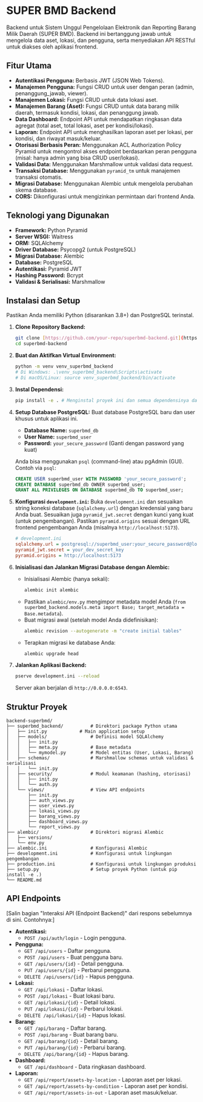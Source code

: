 # SUPER BMD Backend

Backend untuk Sistem Unggul Pengelolaan Elektronik dan Reporting Barang Milik Daerah (SUPER BMD). Backend ini bertanggung jawab untuk mengelola data aset, lokasi, dan pengguna, serta menyediakan API RESTful untuk diakses oleh aplikasi frontend.

## Fitur Utama

* **Autentikasi Pengguna:** Berbasis JWT (JSON Web Tokens).
* **Manajemen Pengguna:** Fungsi CRUD untuk user dengan peran (admin, penanggung_jawab, viewer).
* **Manajemen Lokasi:** Fungsi CRUD untuk data lokasi aset.
* **Manajemen Barang (Aset):** Fungsi CRUD untuk data barang milik daerah, termasuk kondisi, lokasi, dan penanggung jawab.
* **Data Dashboard:** Endpoint API untuk mendapatkan ringkasan data agregat (total aset, total lokasi, aset per kondisi/lokasi).
* **Laporan:** Endpoint API untuk menghasilkan laporan aset per lokasi, per kondisi, dan riwayat masuk/keluar.
* **Otorisasi Berbasis Peran:** Menggunakan ACL Authorization Policy Pyramid untuk mengontrol akses endpoint berdasarkan peran pengguna (misal: hanya admin yang bisa CRUD user/lokasi).
* **Validasi Data:** Menggunakan Marshmallow untuk validasi data request.
* **Transaksi Database:** Menggunakan `pyramid_tm` untuk manajemen transaksi otomatis.
* **Migrasi Database:** Menggunakan Alembic untuk mengelola perubahan skema database.
* **CORS:** Dikonfigurasi untuk mengizinkan permintaan dari frontend Anda.

## Teknologi yang Digunakan

* **Framework:** Python Pyramid
* **Server WSGI:** Waitress
* **ORM:** SQLAlchemy
* **Driver Database:** Psycopg2 (untuk PostgreSQL)
* **Migrasi Database:** Alembic
* **Database:** PostgreSQL
* **Autentikasi:** Pyramid JWT
* **Hashing Password:** Bcrypt
* **Validasi & Serialisasi:** Marshmallow

## Instalasi dan Setup

Pastikan Anda memiliki Python (disarankan 3.8+) dan PostgreSQL terinstal.

1.  **Clone Repository Backend:**
    ```bash
    git clone [https://github.com/your-repo/superbmd-backend.git](https://github.com/your-repo/superbmd-backend.git) # Ganti dengan URL repo Anda
    cd superbmd-backend
    ```

2.  **Buat dan Aktifkan Virtual Environment:**
    ```bash
    python -m venv venv_superbmd_backend
    # Di Windows: .\venv_superbmd_backend\Scripts\activate
    # Di macOS/Linux: source venv_superbmd_backend/bin/activate
    ```

3.  **Instal Dependensi:**
    ```bash
    pip install -e . # Menginstal proyek ini dan semua dependensinya dari setup.py
    ```

4.  **Setup Database PostgreSQL:**
    Buat database PostgreSQL baru dan user khusus untuk aplikasi ini.
    * **Database Name:** `superbmd_db`
    * **User Name:** `superbmd_user`
    * **Password:** `your_secure_password` (Ganti dengan password yang kuat)

    Anda bisa menggunakan `psql` (command-line) atau pgAdmin (GUI). Contoh via `psql`:
    ```sql
    CREATE USER superbmd_user WITH PASSWORD 'your_secure_password';
    CREATE DATABASE superbmd_db OWNER superbmd_user;
    GRANT ALL PRIVILEGES ON DATABASE superbmd_db TO superbmd_user;
    ```

5.  **Konfigurasi `development.ini`:**
    Buka `development.ini` dan sesuaikan string koneksi database (`sqlalchemy.url`) dengan kredensial yang baru Anda buat. Sesuaikan juga `pyramid_jwt.secret` dengan kunci yang kuat (untuk pengembangan). Pastikan `pyramid.origins` sesuai dengan URL frontend pengembangan Anda (misalnya `http://localhost:5173`).

    ```ini
    # development.ini
    sqlalchemy.url = postgresql://superbmd_user:your_secure_password@localhost:5432/superbmd_db
    pyramid_jwt.secret = your_dev_secret_key
    pyramid.origins = http://localhost:5173
    ```

6.  **Inisialisasi dan Jalankan Migrasi Database dengan Alembic:**
    * Inisialisasi Alembic (hanya sekali):
        ```bash
        alembic init alembic
        ```
    * Pastikan `alembic/env.py` mengimpor metadata model Anda (`from superbmd_backend.models.meta import Base; target_metadata = Base.metadata`).
    * Buat migrasi awal (setelah model Anda didefinisikan):
        ```bash
        alembic revision --autogenerate -m "create initial tables"
        ```
    * Terapkan migrasi ke database Anda:
        ```bash
        alembic upgrade head
        ```

7.  **Jalankan Aplikasi Backend:**
    ```bash
    pserve development.ini --reload
    ```
    Server akan berjalan di `http://0.0.0.0:6543`.

## Struktur Proyek
```
backend-superbmd/
├── superbmd_backend/          # Direktori package Python utama
│   ├── init.py            # Main application setup
│   ├── models/                # Definisi model SQLAlchemy
│   │   ├── init.py
│   │   ├── meta.py            # Base metadata
│   │   └── mymodel.py         # Model entitas (User, Lokasi, Barang)
│   ├── schemas/               # Marshmallow schemas untuk validasi & serialisasi
│   │   └── init.py
│   ├── security/              # Modul keamanan (hashing, otorisasi)
│   │   ├── init.py
│   │   └── auth.py
│   └── views/                 # View API endpoints
│       ├── init.py
│       ├── auth_views.py
│       ├── user_views.py
│       ├── lokasi_views.py
│       ├── barang_views.py
│       ├── dashboard_views.py
│       └── report_views.py
├── alembic/                   # Direktori migrasi Alembic
│   ├── versions/
│   └── env.py
├── alembic.ini                # Konfigurasi Alembic
├── development.ini            # Konfigurasi untuk lingkungan pengembangan
├── production.ini             # Konfigurasi untuk lingkungan produksi
├── setup.py                   # Setup proyek Python (untuk pip install -e .)
└── README.md
```

## API Endpoints

[Salin bagian "Interaksi API (Endpoint Backend)" dari respons sebelumnya di sini. Contohnya:]

* **Autentikasi:**
    * `POST /api/auth/login` - Login pengguna.
* **Pengguna:**
    * `GET /api/users` - Daftar pengguna.
    * `POST /api/users` - Buat pengguna baru.
    * `GET /api/users/{id}` - Detail pengguna.
    * `PUT /api/users/{id}` - Perbarui pengguna.
    * `DELETE /api/users/{id}` - Hapus pengguna.
* **Lokasi:**
    * `GET /api/lokasi` - Daftar lokasi.
    * `POST /api/lokasi` - Buat lokasi baru.
    * `GET /api/lokasi/{id}` - Detail lokasi.
    * `PUT /api/lokasi/{id}` - Perbarui lokasi.
    * `DELETE /api/lokasi/{id}` - Hapus lokasi.
* **Barang:**
    * `GET /api/barang` - Daftar barang.
    * `POST /api/barang` - Buat barang baru.
    * `GET /api/barang/{id}` - Detail barang.
    * `PUT /api/barang/{id}` - Perbarui barang.
    * `DELETE /api/barang/{id}` - Hapus barang.
* **Dashboard:**
    * `GET /api/dashboard` - Data ringkasan dashboard.
* **Laporan:**
    * `GET /api/report/assets-by-location` - Laporan aset per lokasi.
    * `GET /api/report/assets-by-condition` - Laporan aset per kondisi.
    * `GET /api/report/assets-in-out` - Laporan aset masuk/keluar.
